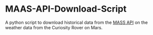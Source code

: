 # MAAS-API-Download-Script

A python script to download historical data from the <a href="http://marsweather.ingenology.com/#">MASS API</a> on the weather data from the Curiosity Rover on Mars.
